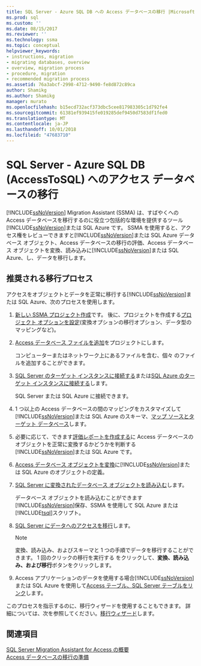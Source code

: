```yaml
---
title: SQL Server - Azure SQL DB への Access データベースの移行 |Microsoft Docs
ms.prod: sql
ms.custom: ''
ms.date: 08/15/2017
ms.reviewer: ''
ms.technology: ssma
ms.topic: conceptual
helpviewer_keywords:
- instructions, migration
- migrating databases, overview
- overview, migration process
- procedure, migration
- recommended migration process
ms.assetid: 76a3abcf-2998-4712-9490-fe8d872c89ca
author: Shamikg
ms.author: Shamikg
manager: murato
ms.openlocfilehash: b15ecd732acf373dbc5cee817983305c1d792fe4
ms.sourcegitcommit: 61381ef939415fe019285def9450d7583df1fed0
ms.translationtype: MT
ms.contentlocale: ja-JP
ms.lasthandoff: 10/01/2018
ms.locfileid: "47683710"
---
```

# <a name="migrating-access-databases-to-sql-server---azure-sql-db-accesstosql"></a>SQL Server - Azure SQL DB (AccessToSQL) へのアクセス データベースの移行
[!INCLUDE[ssNoVersion](../../includes/ssnoversion-md.md)] Migration Assistant (SSMA) は、すばやくへの Access データベースを移行するのに役立つ包括的な環境を提供するツール[!INCLUDE[ssNoVersion](../../includes/ssnoversion-md.md)]または SQL Azure です。 SSMA を使用すると、アクセス権をレビューできますと[!INCLUDE[ssNoVersion](../../includes/ssnoversion-md.md)]または SQL Azure データベース オブジェクト、Access データベースの移行の評価、Access データベース オブジェクトを変換、読み込みに[!INCLUDE[ssNoVersion](../../includes/ssnoversion-md.md)]または SQL Azure、し、データを移行します。  
  
## <a name="recommended-migration-process"></a>推奨される移行プロセス  
アクセスをオブジェクトとデータを正常に移行する[!INCLUDE[ssNoVersion](../../includes/ssnoversion-md.md)]または SQL Azure、次のプロセスを使用します。  
  
1.  [新しい SSMA プロジェクト作成](creating-and-managing-projects-accesstosql.md)です。 後に、プロジェクトを作成する[プロジェクト オプションを設定](setting-conversion-and-migration-options-accesstosql.md)(変換オプションの移行オプション、データ型のマッピングなど)。  
  
2.  [Access データベース ファイルを追加](adding-and-removing-access-database-files-accesstosql.md)をプロジェクトにします。  
  
    コンピューターまたはネットワーク上にあるファイルを含む、個々 のファイルを追加することができます。  
  
3.  [SQL Server のターゲット インスタンスに接続する](connecting-to-sql-server-accesstosql.md)または[SQL Azure のターゲット インスタンスに接続する](connecting-to-azure-sql-db-accesstosql.md)します。  
  
    SQL Server または SQL Azure に接続できます。  
  
4.  1 つ以上の Access データベースの間のマッピングをカスタマイズして[!INCLUDE[ssNoVersion](../../includes/ssnoversion-md.md)]または SQL Azure のスキーマ、[マップ ソースとターゲット データベース](mapping-source-and-target-databases-accesstosql.md)します。  
  
5.  必要に応じて、できます[評価レポートを作成する](assessing-access-database-objects-for-conversion-accesstosql.md)に Access データベースのオブジェクトを正常に変換するかどうかを判断する[!INCLUDE[ssNoVersion](../../includes/ssnoversion-md.md)]または SQL Azure です。  
  
6.  [Access データベース オブジェクトを変換](converting-access-database-objects-accesstosql.md)に[!INCLUDE[ssNoVersion](../../includes/ssnoversion-md.md)]または SQL Azure のオブジェクトの定義。  
  
7.  [SQL Server に変換されたデータベース オブジェクトを読み込む](loading-converted-database-objects-into-sql-server-accesstosql.md)します。  
  
    データベース オブジェクトを読み込むことができます[!INCLUDE[ssNoVersion](../../includes/ssnoversion-md.md)]保存、SSMA を使用して SQL Azure または[!INCLUDE[tsql](../../includes/tsql-md.md)]スクリプト。  
  
8.  [SQL Server にデータへのアクセスを移行](migrating-access-data-into-sql-server-azure-sql-db-accesstosql.md)します。  
  
    > [!NOTE]  
    > 変換、読み込み、およびスキーマと 1 つの手順でデータを移行することができます。 1 回のクリックの移行を実行する をクリックして、**変換、読み込み、および移行**ボタンをクリックします。  
  
9. Access アプリケーションのデータを使用する場合[!INCLUDE[ssNoVersion](../../includes/ssnoversion-md.md)]または SQL Azure を使用して[Access テーブル、SQL Server テーブルをリンク](linking-access-applications-to-sql-server-azure-sql-db-accesstosql.md)します。  
  
このプロセスを指示するのに、移行ウィザードを使用することもできます。 詳細については、次を参照してください。[移行ウィザード](migration-wizard-accesstosql.md)します。  
  
## <a name="see-also"></a>関連項目  
[SQL Server Migration Assistant for Access の概要](getting-started-with-sql-server-migration-assistant-for-access-accesstosql.md)  
[Access データベースの移行の準備](preparing-access-databases-for-migration-accesstosql.md)
